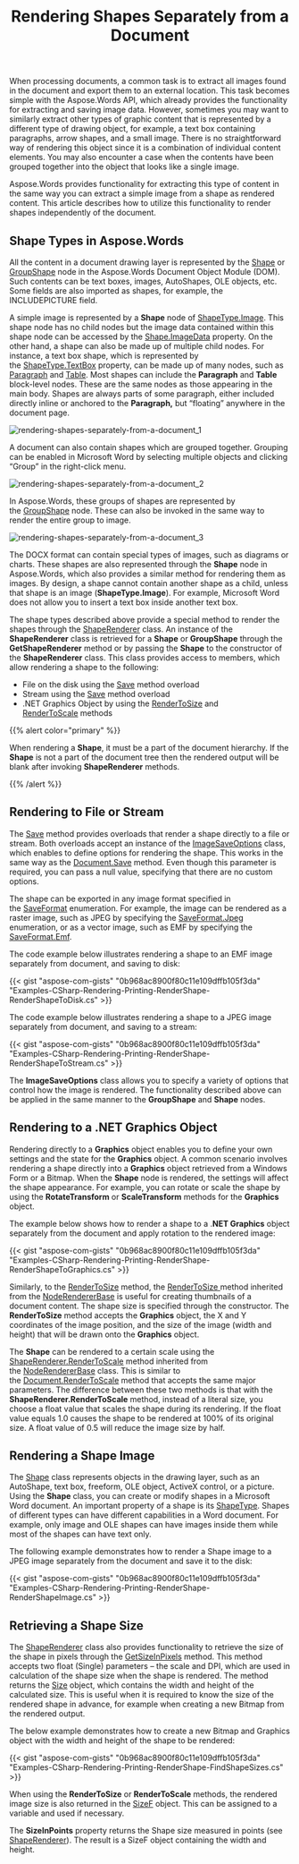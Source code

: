 ﻿---
title: Rendering Shapes Separately from a Document
description: "Aspose.Words for .NET provides the ability to extract various graphic objects, such as images, text box containing paragraphs, or arrow shapes, when processing a document, and export them to an external location."
type: docs
weight: 40
url: /net/rendering-shapes-separately-from-a-document/
---

When processing documents, a common task is to extract all images found in the document and export them to an external location. This task becomes simple with the Aspose.Words API, which already provides the functionality for extracting and saving image data. However, sometimes you may want to similarly extract other types of graphic content that is represented by a different type of drawing object, for example, a text box containing paragraphs, arrow shapes, and a small image. There is no straightforward way of rendering this object since it is a combination of individual content elements. You may also encounter a case when the contents have been grouped together into the object that looks like a single image.

Aspose.Words provides functionality for extracting this type of content in the same way you can extract a simple image from a shape as rendered content. This article describes how to utilize this functionality to render shapes independently of the document.

## Shape Types in Aspose.Words

All the content in a document drawing layer is represented by the [Shape](http://www.aspose.com/api/net/words/aspose.words.drawing/shape) or [GroupShape](https://apireference.aspose.com/words/net/aspose.words.drawing/groupshape) node in the Aspose.Words Document Object Module (DOM). Such contents can be text boxes, images, AutoShapes, OLE objects, etc. Some fields are also imported as shapes, for example, the INCLUDEPICTURE field.

A simple image is represented by a **Shape** node of [ShapeType.Image](http://www.aspose.com/api/net/words/aspose.words.drawing/shapetype). This shape node has no child nodes but the image data contained within this shape node can be accessed by the [Shape.ImageData](http://www.aspose.com/api/net/words/aspose.words.drawing/shape/properties/imagedata) property. On the other hand, a shape can also be made up of multiple child nodes. For instance, a text box shape, which is represented by the [ShapeType.TextBox](https://apireference.aspose.com/words/net/aspose.words.drawing/shapetype) property, can be made up of many nodes, such as [Paragraph](http://www.aspose.com/api/net/words/aspose.words/paragraph) and [Table](http://www.aspose.com/api/net/words/aspose.words.tables/table). Most shapes can include the **Paragraph** and **Table** block-level nodes. These are the same nodes as those appearing in the main body. Shapes are always parts of some paragraph, either included directly inline or anchored to the **Paragraph,** but “floating” anywhere in the document page.

![rendering-shapes-separately-from-a-document_1](rendering-shapes-separately-from-a-document_1.png)

A document can also contain shapes which are grouped together. Grouping can be enabled in Microsoft Word by selecting multiple objects and clicking “Group” in the right-click menu.

![rendering-shapes-separately-from-a-document_2](rendering-shapes-separately-from-a-document_2.png)

In Aspose.Words, these groups of shapes are represented by the [GroupShape](https://apireference.aspose.com/words/net/aspose.words.drawing/groupshape) node. These can also be invoked in the same way to render the entire group to image.

![rendering-shapes-separately-from-a-document_3](rendering-shapes-separately-from-a-document_3.png)

The DOCX format can contain special types of images, such as diagrams or charts. These shapes are also represented through the **Shape** node in Aspose.Words, which also provides a similar method for rendering them as images. By design, a shape cannot contain another shape as a child, unless that shape is an image (**ShapeType.Image**). For example, Microsoft Word does not allow you to insert a text box inside another text box.

The shape types described above provide a special method to render the shapes through the [ShapeRenderer](https://apireference.aspose.com/words/net/aspose.words.rendering/shaperenderer) class. An instance of the **ShapeRenderer** class is retrieved for a **Shape** or **GroupShape** through the **GetShapeRenderer** method or by passing the **Shape** to the constructor of the **ShapeRenderer** class. This class provides access to members, which allow rendering a shape to the following:

- File on the disk using the [Save](https://apireference.aspose.com/words/net/aspose.words.rendering.noderendererbase/save/methods/1) method overload
- Stream using the [Save](https://apireference.aspose.com/words/net/aspose.words.rendering/noderendererbase/methods/save) method overload
- .NET Graphics Object by using the [RenderToSize](https://apireference.aspose.com/words/net/aspose.words.rendering/noderendererbase/methods/rendertosize) and [RenderToScale](https://apireference.aspose.com/words/net/aspose.words.rendering/noderendererbase/methods/rendertoscale) methods

{{% alert color="primary" %}} 

When rendering a **Shape**, it must be a part of the document hierarchy. If the **Shape** is not a part of the document tree then the rendered output will be blank after invoking **ShapeRenderer** methods.

{{% /alert %}} 

## Rendering to File or Stream

The [Save](https://apireference.aspose.com/words/net/aspose.words.rendering.noderendererbase/save/methods/1) method provides overloads that render a shape directly to a file or stream. Both overloads accept an instance of the [ImageSaveOptions](https://apireference.aspose.com/words/net/aspose.words.saving/imagesaveoptions) class, which enables to define options for rendering the shape. This works in the same way as the [Document.Save](https://apireference.aspose.com/words/net/aspose.words/document/methods/save/index) method. Even though this parameter is required, you can pass a null value, specifying that there are no custom options.

The shape can be exported in any image format specified in the [SaveFormat](http://www.aspose.com/api/net/words/aspose.words/saveformat) enumeration. For example, the image can be rendered as a raster image, such as JPEG by specifying the [SaveFormat.Jpeg](http://www.aspose.com/api/net/words/aspose.words/saveformat) enumeration, or as a vector image, such as EMF by specifying the [SaveFormat.Emf](http://www.aspose.com/api/net/words/aspose.words/saveformat).

The code example below illustrates rendering a shape to an EMF image separately from document, and saving to disk:

{{< gist "aspose-com-gists" "0b968ac8900f80c11e109dffb105f3da" "Examples-CSharp-Rendering-Printing-RenderShape-RenderShapeToDisk.cs" >}}

The code example below illustrates rendering a shape to a JPEG image separately from document, and saving to a stream:

{{< gist "aspose-com-gists" "0b968ac8900f80c11e109dffb105f3da" "Examples-CSharp-Rendering-Printing-RenderShape-RenderShapeToStream.cs" >}}

The **ImageSaveOptions** class allows you to specify a variety of options that control how the image is rendered. The functionality described above can be applied in the same manner to the **GroupShape** and **Shape** nodes.

## Rendering to a .NET Graphics Object

Rendering directly to a **Graphics** object enables you to define your own settings and the state for the **Graphics** object. A common scenario involves rendering a shape directly into a **Graphics** object retrieved from a Windows Form or a Bitmap. When the **Shape** node is rendered, the settings will affect the shape appearance. For example, you can rotate or scale the shape by using the **RotateTransform** or **ScaleTransform** methods for the **Graphics** object.

The example below shows how to render a shape to a .**NET Graphics** object separately from the document and apply rotation to the rendered image:

{{< gist "aspose-com-gists" "0b968ac8900f80c11e109dffb105f3da" "Examples-CSharp-Rendering-Printing-RenderShape-RenderShapeToGraphics.cs" >}}

Similarly, to the [RenderToSize](https://apireference.aspose.com/words/net/aspose.words/document/methods/rendertosize) method, the [RenderToSize ](https://apireference.aspose.com/words/net/aspose.words.rendering/noderendererbase/methods/rendertosize)method inherited from the [NodeRendererBase](https://apireference.aspose.com/words/net/aspose.words.rendering/noderendererbase) is useful for creating thumbnails of a document content. The shape size is specified through the constructor. The **RenderToSize** method accepts the **Graphics** object, the X and Y coordinates of the image position, and the size of the image (width and height) that will be drawn onto the **Graphics** object.

The **Shape** can be rendered to a certain scale using the [ShapeRenderer.RenderToScale](https://apireference.aspose.com/words/net/aspose.words.rendering/noderendererbase/methods/rendertoscale) method inherited from the [NodeRendererBase](https://apireference.aspose.com/words/net/aspose.words.rendering/noderendererbase) class. This is similar to the [Document.RenderToScale](http://www.aspose.com/api/net/words/aspose.words/document/methods/rendertoscale) method that accepts the same major parameters. The difference between these two methods is that with the **ShapeRenderer.RenderToScale** method, instead of a literal size, you choose a float value that scales the shape during its rendering. If the float value equals 1.0 causes the shape to be rendered at 100% of its original size. A float value of 0.5 will reduce the image size by half.

## Rendering a Shape Image

The [Shape](http://www.aspose.com/api/net/words/aspose.words.drawing/shape) class represents objects in the drawing layer, such as an AutoShape, text box, freeform, OLE object, ActiveX control, or a picture. Using the **Shape** class, you can create or modify shapes in a Microsoft Word document. An important property of a shape is its [ShapeType](https://apireference.aspose.com/words/net/aspose.words.drawing/shapebase/properties/shapetype). Shapes of different types can have different capabilities in a Word document. For example, only image and OLE shapes can have images inside them while most of the shapes can have text only.

The following example demonstrates how to render a Shape image to a JPEG image separately from the document and save it to the disk:

{{< gist "aspose-com-gists" "0b968ac8900f80c11e109dffb105f3da" "Examples-CSharp-Rendering-Printing-RenderShape-RenderShapeImage.cs" >}}

## Retrieving a Shape Size

The [ShapeRenderer](https://apireference.aspose.com/words/net/aspose.words.rendering/shaperenderer) class also provides functionality to retrieve the size of the shape in pixels through the [GetSizeInPixels](https://apireference.aspose.com/words/net/aspose.words.rendering.noderendererbase/getsizeinpixels/methods/1) method. This method accepts two float (Single) parameters – the scale and DPI, which are used in calculation of the shape size when the shape is rendered. The method returns the [Size](https://apireference.aspose.com/words/net/aspose.words.rendering.noderendererbase/getsizeinpixels/methods/1) object, which contains the width and height of the calculated size. This is useful when it is required to know the size of the rendered shape in advance, for example when creating a new Bitmap from the rendered output.

The below example demonstrates how to create a new Bitmap and Graphics object with the width and height of the shape to be rendered:

{{< gist "aspose-com-gists" "0b968ac8900f80c11e109dffb105f3da" "Examples-CSharp-Rendering-Printing-RenderShape-FindShapeSizes.cs" >}}

When using the **RenderToSize** or **RenderToScale** methods, the rendered image size is also returned in the [SizeF](https://apireference.aspose.com/words/net/aspose.words.rendering/noderendererbase/methods/rendertoscale) object. This can be assigned to a variable and used if necessary.

The **SizeInPoints** property returns the Shape size measured in points (see [ShapeRenderer](https://apireference.aspose.com/words/net/aspose.words.rendering/shaperenderer/properties/index)). The result is a SizeF object containing the width and height.
